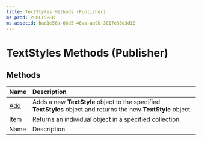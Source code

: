 ```yaml
---
title: TextStyles Methods (Publisher)
ms.prod: PUBLISHER
ms.assetid: bad1e56a-66d5-46aa-aa9b-3017e33d3d10
---
```



# TextStyles Methods (Publisher)

## Methods



|**Name**|**Description**|
|:-----|:-----|
| [Add](textstyles-add-method-publisher.md)|Adds a new  **TextStyle** object to the specified **TextStyles** object and returns the new **TextStyle** object.|
| [Item](textstyles-item-method-publisher.md)|Returns an individual object in a specified collection.|
|Name|Description|

